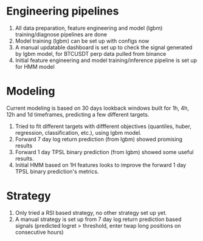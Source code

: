 # Engineering pipelines

1. All data preparation, feature engineering and model (lgbm) training/diagnose pipelines are done
2. Model training (lgbm) can be set up with configs now
3. A manual updatable dashboard is set up to check the signal generated by lgbm model, for BTCUSDT perp data pulled from binance
4. Initial feature engineering and model training/inference pipeline is set up for HMM model 

# Modeling

Current modeling is based on 30 days lookback windows built for 1h, 4h, 12h and 1d timeframes, predicting a few different targets.

1. Tried to fit different targets with diffferent objectives (quantiles, huber, regression, classification, etc.), using lgbm model.
2. Forward 7 day log return prediction (from lgbm) showed promising results
3. Forward 1 day TPSL binary prediction (from lgbm) showed some useful results.
4. Initial HMM based on 1H features looks to improve the forward 1 day TPSL binary prediction's metrics.

# Strategy

1. Only tried a RSI based strategy, no other strategy set up yet.
2. A manual strategy is set up from 7 day log return prediction based signals (predicted logret > threshold, enter twap long positions on consecutive hours)